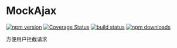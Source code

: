 # MockAjax

[![npm version](https://img.shields.io/npm/v/mockajax.svg?style=flat-square)](https://www.npmjs.org/package/mockajax)
[![Coverage Status](https://coveralls.io/repos/github/angrytoro/mockajax/badge.svg?branch=master)](https://coveralls.io/github/angrytoro/mockajax?branch=master)
[![build status](https://travis-ci.org/angrytoro/mockajax.svg?branch=master&style=flat-square)](https://travis-ci.org/angrytoro/mockajax)
[![npm downloads](https://img.shields.io/npm/dm/mockajax.svg?style=flat-square)](http://npm-stat.com/charts.html?package=mockajax)

方便用户拦截请求

